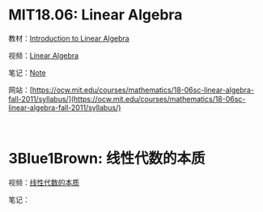 

# MIT18.06: Linear Algebra 

教材：[Introduction to Linear Algebra](https://www.aliyundrive.com/s/2s7b17jK135)

视频：[Linear Algebra](https://www.bilibili.com/video/BV16Z4y1U7oU/?p=1)

笔记：[Note](https://www.aliyundrive.com/s/Evse8atBzZ5)

网站：[https://ocw.mit.edu/courses/mathematics/18-06sc-linear-algebra-fall-2011/syllabus/](https://ocw.mit.edu/courses/mathematics/18-06sc-linear-algebra-fall-2011/syllabus/)

<br/>


# 3Blue1Brown: 线性代数的本质 

视频：[线性代数的本质](https://www.youtube.com/playlist?list=PLZHQObOWTQDPD3MizzM2xVFitgF8hE_ab)

笔记：